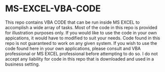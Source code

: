 # MS-EXCEL-VBA-CODE
This repo contains VBA CODE that can be run inside MS EXCEL to accomplish a wide array of tasks.  Most of the code in this repo is provided for illustration purposes only.  If you would like to use the code in your own appications, it would have to modified to suit your needs.  Code found in this repo is not guaranteed to work on any given system.  If you wish to use the code found here in your own applications, please consult and VBA professional or MS EXCEL professional before attempting to do so.  I do not accept any liability for code in this repo that is downloaded and used in a business setting.
